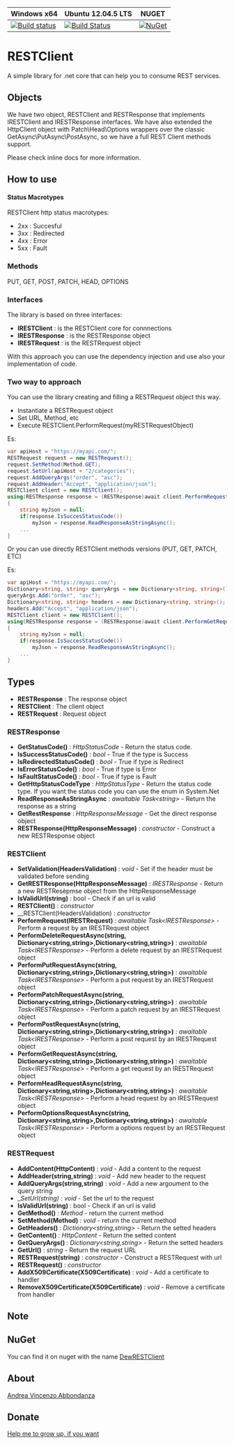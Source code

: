  Windows x64 | Ubuntu 12.04.5 LTS | NUGET |
--- | --- | --- |
[![Build status](https://ci.appveyor.com/api/projects/status/a3m20yarjo7mpy2j?svg=true)](https://ci.appveyor.com/project/andreabbondanza/restclient) | [![Build Status](https://travis-ci.org/andreabbondanza/RESTClient.svg?branch=master)](https://travis-ci.org/andreabbondanza/RESTClient) | [![NuGet](https://img.shields.io/nuget/v/Nuget.Core.svg?style=flat-square)](https://www.nuget.org/packages/DewRestClient/)

# RESTClient
A simple library for .net core that can help you to consume REST services.

## Objects
We have two object, RESTClient and RESTResponse that implements IRESTClient and IRESTResponse interfaces.
We have also extended the HttpClient object with Patch\Head\Options wrappers over the classic GetAsync\PutAsync\PostAsync, so we have a full REST Client methods support.

Please check inline docs for more information.

## How to use

#### Status Macrotypes
RESTClient http status macrotypes:
- 2xx : Succesful
- 3xx : Redirected
- 4xx : Error 
- 5xx : Fault 

### Methods
PUT, GET, POST, PATCH, HEAD, OPTIONS


### Interfaces
The library is based on three interfaces:
- __IRESTClient__ : is the RESTClient core for connnections
- __IRESTResponse__ : is the RESTResponse object
- __IRESTRequest__ : is the RESTRequest object

With this approach you can use the dependency injection and use also your implementation of code.

### Two way to approach
You can use the library creating and filling a RESTRequest object this way.

- Instantiate a RESTRequest object
- Set URL, Method, etc
- Execute RESTClient.PerformRequest(myRESTRequestObject)


Es: 
````C#
var apiHost = "https://myapi.com/";
RESTRequest request = new RESTRequest();
request.SetMethod(Method.GET);
request.SetUrl(apiHost + "2/categories");
request.AddQueryArgs("order", "asc");
request.AddHeader("Accept", "application/json");
RESTClient client = new RESTClient();
using(RESTResponse response = (RESTResponse)await client.PerformRequest(request))
{
    string myJson = null;
    if(response.IsSuccesStatusCode())
        myJson = response.ReadResponseAsStringAsync();
    ...
}
````

Or you can use directly RESTClient methods versions (PUT, GET, PATCH, ETC)

Es: 
````C#
var apiHost = "https://myapi.com/";
Dictionary<string, string> queryArgs = new Dictionary<string, string>();
queryArgs.Add("order", "asc");
Dictionary<string, string> headers = new Dictionary<string, string>();
headers.Add("Accept", "application/json");
RESTClient client = new RESTClient();
using(RESTResponse response = (RESTResponse)await client.PerformGetRequestAsync(apiHost + "2/categories", queryAargs, headers))
{
    string myJson = null;
    if(response.IsSuccesStatusCode())
        myJson = response.ReadResponseAsStringAsync();
    ...
}
````

## Types
- __RESTResponse__ : The response object
- __RESTClient__ : The client object
- __RESTRequest__ : Request object

### RESTResponse
- __GetStatusCode()__ : _HttpStatusCode_ - Return the status code.
- __IsSuccessStatusCode()__ : _bool_ - True if the type is Success
- __IsRedirectedStatusCode()__ : _bool_ - True if type is Redirect
- __IsErrorStatusCode()__ : _bool_ - True if type is Error
- __IsFaultStatusCode()__ : _bool_ - True if type is Fault
- __GetHttpStatusCodeType__ : _HttpStatusType_ - Return the status code type. If you want the status code you can use the enum in System.Net
- __ReadResponseAsStringAsync__ : _awaitable Task\<string\>_ - Return the response as a string
- __GetRestResponse__ : _HttpResponseMessage_ - Get the direct response object
- __RESTResponse(HttpResponseMessage)__ : _constructor_ - Construct a new RESTResponse object

### RESTClient
- __SetValidation(HeadersValidation)__ : _void_ - Set if the header must be validated before sending
- __GetRESTResponse(HttpResponseMessage)__ : _IRESTResponse_ - Return a new RESTResèpmse object from the HttpResponseMessage
- __IsValidUrl(string)__ : bool - Check if an url is valid
- __RESTClient()__ : _constructor_
- __RESTClient(HeadersValidation) : _constructor_
- __PerformRequest(IRESTRequest)__ : _awaitable Task\<IRESTResponse\>_ - Perform a request by an IRESTRequest object
- __PerformDeleteRequestAsync(string, Dictionary\<string,string\>,Dictionary\<string,string\>)__ : _awaitable Task\<IRESTResponse\>_ - Perform a delete request by an IRESTRequest object
- __PerformPutRequestAsync(string, Dictionary\<string,string\>,Dictionary\<string,string\>)__ : _awaitable Task\<IRESTResponse\>_ - Perform a put request by an IRESTRequest object
- __PerformPatchRequestAsync(string, Dictionary\<string,string\>,Dictionary\<string,string\>)__ : _awaitable Task\<IRESTResponse\>_ - Perform a patch request by an IRESTRequest object
- __PerformPostRequestAsync(string, Dictionary\<string,string\>,Dictionary\<string,string\>)__ : _awaitable Task\<IRESTResponse\>_ - Perform a post request by an IRESTRequest object
- __PerformGetRequestAsync(string, Dictionary\<string,string\>,Dictionary\<string,string\>)__ : _awaitable Task\<IRESTResponse\>_ - Perform a get request by an IRESTRequest object
- __PerformHeadRequestAsync(string, Dictionary\<string,string\>,Dictionary\<string,string\>)__ : _awaitable Task\<IRESTResponse\>_ - Perform a head request by an IRESTRequest object
- __PerformOptionsRequestAsync(string, Dictionary\<string,string\>,Dictionary\<string,string\>)__ : _awaitable Task\<IRESTResponse\>_ - Perform a options request by an IRESTRequest object      

### RESTRequest
- __AddContent(HttpContent)__ : _void_ - Add a content to the request
- __AddHeader(string,string)__ : _void_ - Add new header to the request
- __AddQueryArgs(string,string)__ : _void_ - Add a new argoument to the query string
- __SetUrl(string)_ : _void_ - Set the url to the request
- __IsValidUrl(string)__ : bool - Check if an url is valid
- __GetMethod()__ : _Method_ - return the current method
- __SetMethod(Method)__ : _void_ - return the current method
- __GetHeaders()__ : _Dictionary\<string,string\>_ - Return the setted headers
- __GetContent()__ : _HttpContent_ - Return the setted content
- __GetQueryArgs()__ : _Dictionary\<string,string\>_ - Return the setted headers
- __GetUrl()__ : _string_ - Return the request URL
- __RESTRequest(string)__ : _constructor_ - Construct a RESTRequest with url
- __RESTRequest()__ : _constructor_ 
- __AddX509Certificate(X509Certificate)__ : _void_ - Add a certificate to handler
- __RemoveX509Certificate(X509Certificate)__ : _void_ - Remove a certificate from handler

## Note


## NuGet
You can find it on nuget with the name [DewRESTClient](https://www.nuget.org/packages/DewRESTClientStandard/)

## About
[Andrea Vincenzo Abbondanza](http://www.andrewdev.eu)

## Donate
[Help me to grow up, if you want](https://payPal.me/andreabbondanza)

